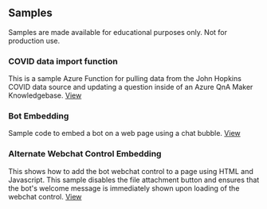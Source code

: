 ## Samples

Samples are made available for educational purposes only.  Not for production use.

### COVID data import function
This is a sample Azure Function for pulling data from the John Hopkins COVID data source and updating a question inside of an Azure QnA Maker Knowledgebase.
[View](CovidDataImportFunction/readme.md)

### Bot Embedding
Sample code to embed a bot on a web page using a chat bubble. [View](BotEmbedding/readme.md)

### Alternate Webchat Control Embedding
This shows how to add the bot webchat control to a page using HTML and Javascript.  This sample disables the file attachment button and ensures that the bot's welcome message is immediately shown upon loading of the webchat control.  [View](WebChatControl/readme.md)
